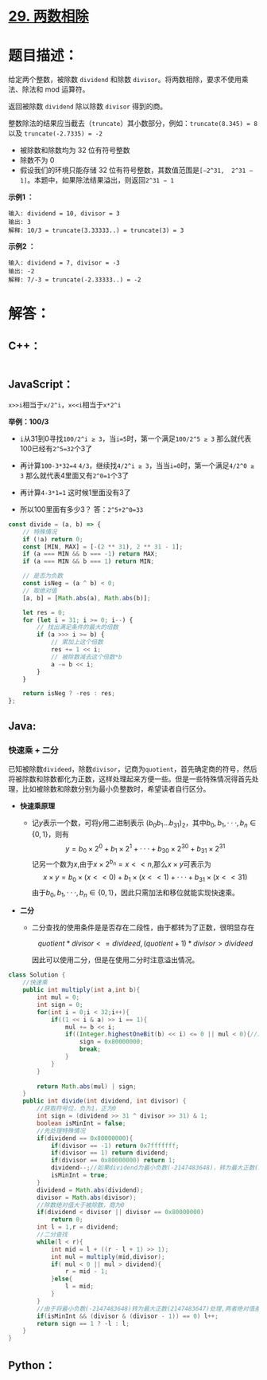 # [29. 两数相除](https://leetcode-cn.com/problems/divide-two-integers/)

# 题目描述：

给定两个整数，被除数 `dividend` 和除数 `divisor`。将两数相除，要求不使用乘法、除法和 mod 运算符。

返回被除数 `dividend` 除以除数 `divisor` 得到的商。

整数除法的结果应当截去（`truncate`）其小数部分，例如：`truncate(8.345) = 8` 以及 `truncate(-2.7335) = -2`



- 被除数和除数均为 32 位有符号整数
- 除数不为 0
- 假设我们的环境只能存储 32 位有符号整数，其数值范围是`[−2^31,  2^31 − 1]`。本题中，如果除法结果溢出，则返回`2^31 − 1`



**示例1 ：**

```
输入: dividend = 10, divisor = 3
输出: 3
解释: 10/3 = truncate(3.33333..) = truncate(3) = 3
```

**示例2 ：**

```
输入: dividend = 7, divisor = -3
输出: -2
解释: 7/-3 = truncate(-2.33333..) = -2
```



# 解答：

## C++：

```C++

```



## JavaScript：

`x>>i`相当于`x/2^i`，`x<<i`相当于`x*2^i`

**举例：100/3**

- `i`从31到0寻找`100/2^i ≥ 3`，当`i=5`时，第一个满足`100/2^5 ≥ 3`
  那么就代表100已经有`2^5=32`个3了

- 再计算`100-3*32=4`
  `4/3`，继续找`4/2^i ≥ 3`，当当`i=0`时，第一个满足`4/2^0 ≥ 3`
  那么就代表4里面又有`2^0=1`个3了

- 再计算`4-3*1=1`
  这时候1里面没有3了

- 所以100里面有多少3？
  答：`2^5+2^0=33`

```javascript
const divide = (a, b) => {
    // 特殊情况
    if (!a) return 0;
    const [MIN, MAX] = [-(2 ** 31), 2 ** 31 - 1];
    if (a === MIN && b === -1) return MAX;
    if (a === MIN && b === 1) return MIN;

    // 是否为负数
    const isNeg = (a ^ b) < 0;
    // 取绝对值
    [a, b] = [Math.abs(a), Math.abs(b)];

    let res = 0;
    for (let i = 31; i >= 0; i--) {
        // 找出满足条件的最大的倍数
        if (a >>> i >= b) {
            // 累加上这个倍数
            res += 1 << i;
            // 被除数减去这个倍数*b
            a -= b << i;
        }
    }

    return isNeg ? -res : res;
};
```
## Java:

### 快速乘 + 二分

​		已知被除数`divideed`，除数`divisor`，记商为`quotient`，首先确定商的符号，然后将被除数和除数都化为正数，这样处理起来方便一些。但是一些特殊情况得首先处理，比如被除数和除数分别为最小负整数时，希望读者自行区分。

- **快速乘原理** 

  - 记$y$表示一个数，可将$y$用二进制表示 $(b_0b_1...b_{31})_2$，其中$b_0,b_1,···,b_n∈\{0,1\}$，则有
    $$
    y = {b_0}×2^0 + {b_1}×2^1 +···+{b_{30}}×2^{30} + {b_{31}}×2^{31}
    $$
    记另一个数为$x$,由于$x×2^{b_n}=x<<n$,那么$x×y$可表示为
    $$
    x×y= b_0×(x<<0)+b_1×(x<<1)+···+b_{31}×(x<<31)
    $$
    由于$b_0,b_1,···,b_n∈\{0,1\}$，因此只需加法和移位就能实现快速乘。

- **二分**

  - 二分查找的使用条件是是否存在二段性，由于都转为了正数，很明显存在

    $$quotient* divisor<= divideed,(quotient+1)*divisor>divideed$$

    因此可以使用二分，但是在使用二分时注意溢出情况。

```java
class Solution {
    //快速乘
    public int multiply(int a,int b){
        int mul = 0;
        int sign = 0;
        for(int i = 0;i < 32;i++){
            if((1 << i & a) >> i == 1){
                mul += b << i;
                if((Integer.highestOneBit(b) << i) <= 0 || mul < 0){//溢出判断
                    sign = 0x80000000;  
                    break;
                }
            }  
        }
        
        return Math.abs(mul) | sign;
    }
    public int divide(int dividend, int divisor) {
        //获取符号位，负为1，正为0
        int sign = (dividend >> 31 ^ divisor >> 31) & 1;
        boolean isMinInt = false;
        //先处理特殊情况
        if(dividend == 0x80000000){
            if(divisor == -1) return 0x7fffffff;
            if(divisor == 1) return dividend;
            if(divisor == 0x80000000) return 1;
            dividend--;//如果dividend为最小负数(-2147483648)，转为最大正数(2147483647)处理
            isMinInt = true;
        }
        dividend = Math.abs(dividend);
        divisor = Math.abs(divisor);
        //除数绝对值大于被除数，商为0
        if(dividend < divisor || divisor == 0x80000000)
            return 0;
        int l = 1,r = dividend;
       	//二分查找
        while(l < r){
            int mid = l + ((r - l + 1) >> 1);
            int mul = multiply(mid,divisor);
            if( mul < 0 || mul > dividend){
                r = mid - 1;
            }else{
                l = mid;
            }
        }
        //由于将最小负数(-2147483648)转为最大正数(2147483647)处理,两者绝对值差1，当且仅当除数为2的幂次方时商需加1，如何知道的?面向用例编程，大家都懂得
        if(isMinInt && (divisor & (divisor - 1)) == 0) l++;
        return sign == 1 ? -l : l;
    }
}
```

## Python：

```python

```

